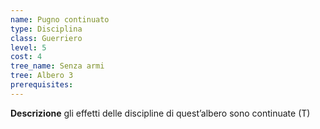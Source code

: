 ```yaml
---
name: Pugno continuato
type: Disciplina
class: Guerriero
level: 5
cost: 4
tree_name: Senza armi
tree: Albero 3
prerequisites: 
---
```


**Descrizione**
gli effetti delle discipline di quest’albero sono continuate (T)